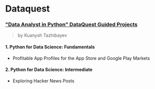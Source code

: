 # Dataquest
### ["Data Analyst in Python" DataQuest Guided Projects](https://app.dataquest.io/)
> by Kuanysh Tazhibayev
#### 1. Python for Data Science: Fundamentals
   - Profitable App Profiles for the App Store and Google Play Markets
#### 2. Python for Data Science: Intermediate
   - Exploring Hacker News Posts
